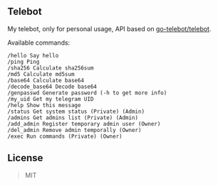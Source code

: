## Telebot

My telebot, only for personal usage, API based on [go-telebot/telebot](https://github.com/go-telebot/telebot).

Available commands:

```text
/hello Say hello
/ping Ping
/sha256 Calculate sha256sum
/md5 Calculate md5sum
/base64 Calculate base64
/decode_base64 Decode base64
/genpasswd Generate password (-h to get more info)
/my_uid Get my telegram UID
/help Show this message
/status Get system status (Private) (Admin)
/admins Get admins list (Private) (Admin)
/add_admin Register temporary admin user (Owner)
/del_admin Remove admin temporally (Owner)
/exec Run commands (Private) (Owner)
```

## License

> MIT

